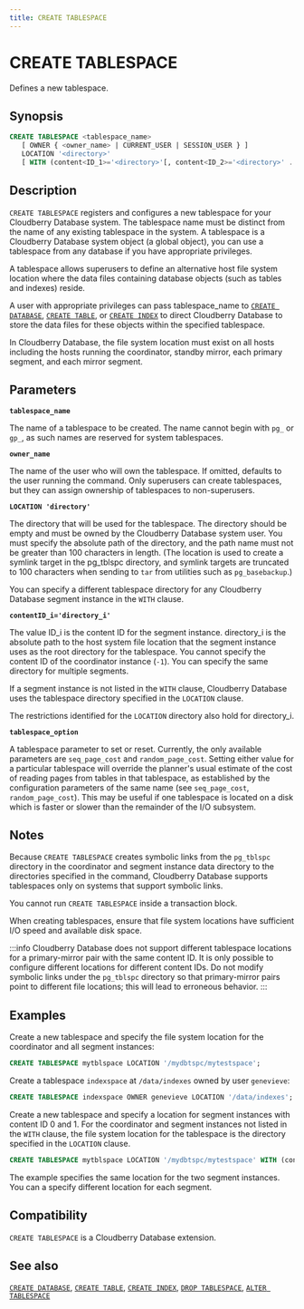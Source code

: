 ```yaml
---
title: CREATE TABLESPACE
---
```


# CREATE TABLESPACE

Defines a new tablespace.

## Synopsis

```sql
CREATE TABLESPACE <tablespace_name>
   [ OWNER { <owner_name> | CURRENT_USER | SESSION_USER } ]
   LOCATION '<directory>' 
   [ WITH (content<ID_1>='<directory>'[, content<ID_2>='<directory>' ... ] [, <tablespace_option = value [, ... ] ] ) ]
```

## Description

`CREATE TABLESPACE` registers and configures a new tablespace for your Cloudberry Database system. The tablespace name must be distinct from the name of any existing tablespace in the system. A tablespace is a Cloudberry Database system object (a global object), you can use a tablespace from any database if you have appropriate privileges.

A tablespace allows superusers to define an alternative host file system location where the data files containing database objects (such as tables and indexes) reside.

A user with appropriate privileges can pass tablespace_name to [`CREATE DATABASE`](/docs/sql-stmts/create-database.md), [`CREATE TABLE`](/docs/sql-stmts/create-table.md), or [`CREATE INDEX`](/docs/sql-stmts/create-index.md) to direct Cloudberry Database to store the data files for these objects within the specified tablespace.

In Cloudberry Database, the file system location must exist on all hosts including the hosts running the coordinator, standby mirror, each primary segment, and each mirror segment.

## Parameters

**`tablespace_name`**

The name of a tablespace to be created. The name cannot begin with `pg_` or `gp_`, as such names are reserved for system tablespaces.

**`owner_name`**

The name of the user who will own the tablespace. If omitted, defaults to the user running the command. Only superusers can create tablespaces, but they can assign ownership of tablespaces to non-superusers.

**`LOCATION 'directory'`**

The directory that will be used for the tablespace. The directory should be empty and must be owned by the Cloudberry Database system user. You must specify the absolute path of the directory, and the path name must not be greater than 100 characters in length. (The location is used to create a symlink target in the pg_tblspc directory, and symlink targets are truncated to 100 characters when sending to `tar` from utilities such as `pg_basebackup`.)

You can specify a different tablespace directory for any Cloudberry Database segment instance in the `WITH` clause.

**`contentID_i='directory_i'`**

The value ID_i is the content ID for the segment instance. directory_i is the absolute path to the host system file location that the segment instance uses as the root directory for the tablespace. You cannot specify the content ID of the coordinator instance (`-1`). You can specify the same directory for multiple segments.

If a segment instance is not listed in the `WITH` clause, Cloudberry Database uses the tablespace directory specified in the `LOCATION` clause.

The restrictions identified for the `LOCATION` directory also hold for directory_i.

**`tablespace_option`**

A tablespace parameter to set or reset. Currently, the only available parameters are `seq_page_cost` and `random_page_cost`. Setting either value for a particular tablespace will override the planner's usual estimate of the cost of reading pages from tables in that tablespace, as established by the configuration parameters of the same name (see `seq_page_cost`, `random_page_cost`). This may be useful if one tablespace is located on a disk which is faster or slower than the remainder of the I/O subsystem.

## Notes

Because `CREATE TABLESPACE` creates symbolic links from the `pg_tblspc` directory in the coordinator and segment instance data directory to the directories specified in the command, Cloudberry Database supports tablespaces only on systems that support symbolic links.

You cannot run `CREATE TABLESPACE` inside a transaction block.

When creating tablespaces, ensure that file system locations have sufficient I/O speed and available disk space.

:::info
Cloudberry Database does not support different tablespace locations for a primary-mirror pair with the same content ID. It is only possible to configure different locations for different content IDs. Do not modify symbolic links under the `pg_tblspc` directory so that primary-mirror pairs point to different file locations; this will lead to erroneous behavior.
:::

## Examples

Create a new tablespace and specify the file system location for the coordinator and all segment instances:

```sql
CREATE TABLESPACE mytblspace LOCATION '/mydbtspc/mytestspace';
```

Create a tablespace `indexspace` at `/data/indexes` owned by user `genevieve`:

```sql
CREATE TABLESPACE indexspace OWNER genevieve LOCATION '/data/indexes';
```

Create a new tablespace and specify a location for segment instances with content ID 0 and 1. For the coordinator and segment instances not listed in the `WITH` clause, the file system location for the tablespace is the directory specified in the `LOCATION` clause.

```sql
CREATE TABLESPACE mytblspace LOCATION '/mydbtspc/mytestspace' WITH (content0='/temp/mytest', content1='/temp/mytest');
```

The example specifies the same location for the two segment instances. You can a specify different location for each segment.

## Compatibility

`CREATE TABLESPACE` is a Cloudberry Database extension.

## See also

[`CREATE DATABASE`](/docs/sql-stmts/create-database.md), [`CREATE TABLE`](/docs/sql-stmts/create-table.md), [`CREATE INDEX`](/docs/sql-stmts/create-index.md), [`DROP TABLESPACE`](/docs/sql-stmts/drop-tablespace.md), [`ALTER TABLESPACE`](/docs/sql-stmts/alter-tablespace.md)

